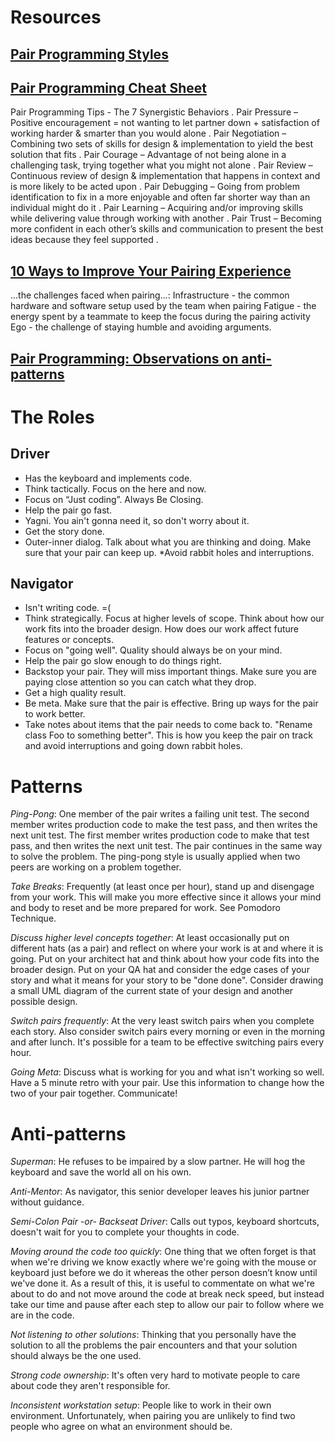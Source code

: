 # Resources
 
## [Pair Programming Styles](http://articles.coreyhaines.com/posts/thoughts-on-pair-programming)
 
## [Pair Programming Cheat Sheet](http://www.solutionsiq.com/pair-programming-cheat-sheet/)
Pair Programming Tips - The 7 Synergistic Behaviors . 
Pair Pressure – Positive encouragement = not wanting to let partner down + satisfaction of working harder & smarter than you would alone . 
Pair Negotiation – Combining two sets of skills for design & implementation to yield the best solution that fits . 
Pair Courage – Advantage of not being alone in a challenging task, trying together what you might not alone . 
Pair Review – Continuous review of design & implementation that happens in context and is more likely to be acted upon . 
Pair Debugging – Going from problem identification to fix in a more enjoyable and often far shorter way than an individual might do it . 
Pair Learning – Acquiring and/or improving skills while delivering value through working with another . 
Pair Trust – Becoming more confident in each other’s skills and communication to present the best ideas because they feel supported . 
 
## [10 Ways to Improve Your Pairing Experience](https://www.thoughtworks.com/insights/blog/10-ways-improve-your-pairing-experience)
...the challenges faced when pairing...:
Infrastructure - the common hardware and software setup used by the team when pairing
Fatigue - the energy spent by a teammate to keep the focus during the pairing activity
Ego - the challenge of staying humble and avoiding arguments.

## [Pair Programming: Observations on anti-patterns](http://www.markhneedham.com/blog/2009/08/27/pair-programming-observations-on-anti-patterns/)
 
# The Roles
## Driver
* Has the keyboard and implements code.
* Think tactically. Focus on the here and now.
* Focus on “Just coding”. Always Be Closing.
* Help the pair go fast.
* Yagni. You ain't gonna need it, so don't worry about it.
* Get the story done.
* Outer-inner dialog. Talk about what you are thinking and doing. Make sure that your pair can keep up.
*Avoid rabbit holes and interruptions.

## Navigator
* Isn't writing code. =(
* Think strategically. Focus at higher levels of scope. Think about how our work fits into the broader design. How does our work affect future features or concepts.
* Focus on "going well". Quality should always be on your mind.
* Help the pair go slow enough to do things right.
* Backstop your pair. They will miss important things. Make sure you are paying close attention so you can catch what they drop.
* Get a high quality result.
* Be meta. Make sure that the pair is effective. Bring up ways for the pair to work better.
* Take notes about items that the pair needs to come back to. "Rename class Foo to something better". This is how you keep the pair on track and avoid interruptions and going down rabbit holes.

# Patterns
_Ping-Pong_: One member of the pair writes a failing unit test. The second member writes production code to make the test pass, and then writes the next unit test. The first member writes production code to make that test pass, and then writes the next unit test. The pair continues in the same way to solve the problem. The ping-pong style is usually applied when two peers are working on a problem together.

_Take Breaks_: Frequently (at least once per hour), stand up and disengage from your work. This will make you more effective since it allows your mind and body to reset and be more prepared for work. See Pomodoro Technique.

_Discuss higher level concepts together_: At least occasionally put on different hats (as a pair) and reflect on where your work is at and where it is going. Put on your architect hat and think about how your code fits into the broader design. Put on your QA hat and consider the edge cases of your story and what it means for your story to be "done done". Consider drawing a small UML diagram of the current state of your design and another possible design.

_Switch pairs frequently_: At the very least switch pairs when you complete each story. Also consider switch pairs every morning or even in the morning and after lunch. It's possible for a team to be effective switching pairs every hour.

_Going Meta_: Discuss what is working for you and what isn't working so well. Have a 5 minute retro with your pair. Use this information to change how the two of your pair together. Communicate!
 
# Anti-patterns
_Superman_: He refuses to be impaired by a slow partner. He will hog the keyboard and save the world all on his own.

_Anti-Mentor_: As navigator, this senior developer leaves his junior partner without guidance.

_Semi-Colon Pair -or- Backseat Driver_: Calls out typos, keyboard shortcuts, doesn't wait for you to complete your thoughts in code.

_Moving around the code too quickly_: One thing that we often forget is that when we're driving we know exactly where we're going with the mouse or keyboard just before we do it whereas the other person doesn’t know until we've done it. As a result of this, it is useful to commentate on what we're about to do and not move around the code at break neck speed, but instead take our time and pause after each step to allow our pair to follow where we are in the code.

_Not listening to other solutions_:  Thinking that you personally have the solution to all the problems the pair encounters and that your solution should always be the one used.

_Strong code ownership_: It's often very hard to motivate people to care about code they aren't responsible for.

_Inconsistent workstation setup_: People like to work in their own environment. Unfortunately, when pairing you are unlikely to find two people who agree on what an environment should be.
